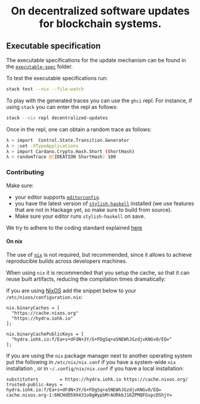 ﻿<h1 align="center">On decentralized software updates for blockchain systems.</h1>

## Executable specification

The executable specifications for the update mechanism can be found in the
[`executable-spec`](executable-spec/) folder.

To test the executable specifications run:

```sh
stack test --nix --file-watch
```

To play with the generated traces you can use the `ghci` repl. For instance, if
using `stack` you can enter the repl as follows:

```sh
stack --nix repl decentralized-updates
```

Once in the repl, one can obtain a random trace as follows:

```sh
λ > import  Control.State.Transition.Generator
λ > :set -XTypeApplications
λ > import Cardano.Crypto.Hash.Short (ShortHash)
λ > randomTrace @(IDEATION ShortHash) 100
```

### Contributing

Make sure:

- your editor supports [`editorconfig`](https://editorconfig.org/).
- you have the latest version of
  [`stylish-haskell`](https://github.com/jaspervdj/stylish-haskell/) installed
  (we use features that are not in Hackage yet, so make sure to build from
  source).
- Make sure your editor runs `stylish-haskell` on save.

We try to adhere to the coding standard explained
[here](https://github.com/input-output-hk/cardano-wallet/wiki/Coding-Standards)

#### On nix

The use of [`nix`](https://nixos.org/nix/download.html) is not required, but
recommended, since it allows to achieve reproducible builds across developers
machines.

When using `nix` it is recommended that you setup the cache, so that it can
reuse built artifacts, reducing the compilation times dramatically:

If you are using [NixOS](https://nixos.org/) add the snippet below to your
`/etc/nixos/configuration.nix`:

```
nix.binaryCaches = [
  "https://cache.nixos.org"
  "https://hydra.iohk.io"
];

nix.binaryCachePublicKeys = [
  "hydra.iohk.io:f/Ea+s+dFdN+3Y/G+FDgSq+a5NEWhJGzdjvKNGv0/EQ="
];
```

If you are using the `nix` package manager next to another operating system put
the following in `/etc/nix/nix.conf` if you have a system-wide `nix`
installation , or in `~/.config/nix/nix.conf` if you have a local installation:

```
substituters        = https://hydra.iohk.io https://cache.nixos.org/
trusted-public-keys = hydra.iohk.io:f/Ea+s+dFdN+3Y/G+FDgSq+a5NEWhJGzdjvKNGv0/EQ= cache.nixos.org-1:6NCHdD59X431o0gWypbMrAURkbJ16ZPMQFGspcDShjY=
```
